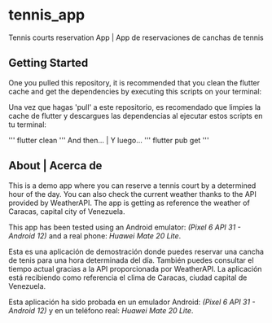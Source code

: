 # tennis_app

Tennis courts reservation App | App de reservaciones de canchas de tennis

## Getting Started

One you pulled this repository, it is recommended that you clean the flutter cache 
and get the dependencies by executing this scripts on your terminal:

Una vez que hagas 'pull' a este repositorio, es recomendado que limpies la cache de 
flutter y descargues las dependencias al ejecutar estos scripts en tu terminal: 

''' flutter clean '''
And then... | Y luego...
''' flutter pub get '''

## About | Acerca de

This is a demo app where you can reserve a tennis court by a determined hour of the
day. You can also check the current weather thanks to the API provided by WeatherAPI.
The app is getting as reference the weather of Caracas, capital city of Venezuela. 

This app has been tested using an Android emulator: *(Pixel 6 API 31 - Android 12)*
and a real phone: *Huawei Mate 20 Lite*.

Esta es una aplicación de demostración donde puedes reservar una cancha de tenis para 
una hora determinada del día. También puedes consultar el tiempo actual gracias a la 
API proporcionada por WeatherAPI. La aplicación está recibiendo como referencia el
clima de Caracas, ciudad capital de Venezuela.

Esta aplicación ha sido probada en un emulador Android: *(Pixel 6 API 31 - Android 12)*
y en un teléfono real: *Huawei Mate 20 Lite*.